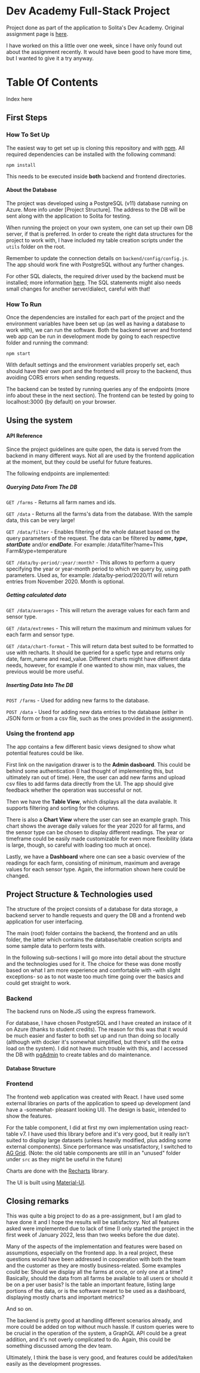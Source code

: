 # Dev Academy Full-Stack Project

Project done as part of the application to Solita's Dev Academy. Original assignment page is [here](https://github.com/solita/dev-academy-2022-exercise).

I have worked on this a little over one week, since I have only found out about the assignment recently. It would have been good to have more time, but I wanted to give it a try anyway.

# Table Of Contents

Index here

## First Steps

### How To Set Up

The easiest way to get set up is cloning this repository and with [npm](https://docs.npmjs.com/downloading-and-installing-node-js-and-npm). All required dependencies can be installed with the following command:

    npm install

This needs to be executed inside **both** backend and frontend directories.

#### About the Database

The project was developed using a PostgreSQL (v11) database running on Azure. More info under [Project Structure]. The address to the DB will be sent along with the application to Solita for testing.

When running the project on your own system, one can set up their own DB server, if that is preferred. In order to create the right data structures for the project to work with, I have included my table creation scripts under the `utils` folder on the root.

Remember to update the connection details on `backend/config/config.js`. The app should work fine with PostgreSQL without any further changes.

For other SQL dialects, the required driver used by the backend must be installed; more information [here](https://knexjs.org/#Installation). The SQL statements might also needs small changes for another server/dialect, careful with that!

### How To Run

Once the dependencies are installed for each part of the project and the environment variables have been set up (as well as having a database to work with), we can run the software.
Both the backend server and frontend web app can be run in development mode by going to each respective folder and running the command:

    npm start
    
With default settings and the environment variables properly set, each should have their own port and the frontend will proxy to the backend, thus avoiding CORS errors when sending requests.

The backend can be tested by running queries any of the endpoints (more info about these in the next section). The frontend can be tested by going to localhost:3000 (by default) on your browser.

## Using the system

#### API Reference

Since the project guidelines are quite open, the data is served from the backend in many different ways. Not all are used by the frontend application at the moment, but they could be useful for future features.

The following endpoints are implemented:

##### Querying Data From The DB

`GET /farms` - Returns all farm names and ids.

`GET /data` - Returns all the farms's data from the database. With the sample data, this can be very large!

`GET /data/filter` - Enables filtering of the whole dataset based on the query parameters of the request. The data can be filtered by **_name_, _type_, _startDate_** and/or **_endDate_**. For example: /data/filter?name=This Farm&type=temperature

`GET /data/by-period/:year/:month?` - This allows to perform a query specifying the year or year-month period to which we query by, using path parameters. Used as, for example: /data/by-period/2020/11 will return entries from November 2020. Month is optional.

##### Getting calculated data

`GET /data/averages` - This will return the average values for each farm and sensor type.

`GET /data/extremes` - This will return the maximum and minimum values for each farm and sensor type.

`GET /data/chart-format` - This will return data best suited to be formatted to use with recharts. It should be queried for a spefic type and returns only date, farm_name and read_value.
Different charts might have different data needs, however, for example if one wanted to show min, max values, the previous would be more useful.

##### Inserting Data Into The DB

`POST /farms` - Used for adding new farms to the database.

`POST /data` - Used for adding new data entries to the database (either in JSON form or from a csv file, such as the ones provided in the assignment).

### Using the frontend app

The app contains a few different basic views designed to show what potential features could be like.

First link on the navigation drawer is to the **Admin dasboard**. This could be behind some authentication (I had thought of implementing this, but ultimately ran out of time). Here, the user can add new farms and upload csv files to add farms data directly from the UI. The app should give feedback whether the operation was successful or not.

Then we have the **Table View**, which displays all the data available. It supports filtering and sorting for the columns.

There is also a **Chart View** where the user can see an example graph. This chart shows the average daily values for the year 2020 for all farms, and the sensor type can be chosen to display different readings. The year or timeframe could be easily made customizable for even more flexibility (data is large, though, so careful with loading too much at once).

Lastly, we have a **Dashboard** where one can see a basic overview of the readings for each farm, consisting of minimum, maximum and average values for each sensor type. Again, the information shown here could be changed.

## Project Structure & Technologies used

The structure of the project consists of a database for data storage, a backend server to handle requests and query the DB and a frontend web application for user interfacing.

The main (root) folder contains the backend, the frontend and an utils folder, the latter which contains the database/table creation scripts and some sample data to perform tests with.

In the following sub-sections I will go more into detail about the structure and the technologies used for it. The choice for these was done mostly based on what I am more experience and comfortable with -with slight exceptions- so as to not waste too much time going over the basics and could get straight to work.

### Backend

The backend runs on Node.JS using the express framework.

For database, I have chosen PostgreSQL and I have created an instace of it on Azure (thanks to student credits). The reason for this was that it would be much easier and faster to both set up and run than doing so locally (although with docker it's somewhat simplified, but there's still the extra load on the system).
I did not have much trouble with this, and I accessed the DB with [pgAdmin](https://www.pgadmin.org) to create tables and do maintenance.

#### Database Structure



### Frontend

The frontend web application was created with React. I have used some external libraries on parts of the application to speed up development (and have a -somewhat- pleasant looking UI). The design is basic, intended to show the features.

For the table component, I did at first my own implementation using react-table v7. I have used this library before and it's very good, but it really isn't suited to display large datasets (unless heavily modified, plus adding some external components). Since performance was unsatisfactory, I switched to [AG Grid](https://www.ag-grid.com). (Note: the old table components are still in an "unused" folder under `src` as they might be useful in the future)

Charts are done with the [Recharts](https://recharts.org/) library.

The UI is built using [Material-UI](https://mui.com).


## Closing remarks

This was quite a big project to do as a pre-assignment, but I am glad to have done it and I hope the results will be satisfactory. Not all features asked were implemented due to lack of time (I only started the project in the first week of January 2022, less than two weeks before the due date).

Many of the aspects of the implementation and features were based on assumptions, especially on the frontend app. In a real project, these questions would have been addressed in cooperation with both the team and the customer as they are mostly business-related. Some examples could be:
Should we display all the farms at once, or only one at a time? Basically, should the data from all farms be available to all users or should it be on a per user basis?
Is the table an important feature, listing large portions of the data, or is the software meant to be used as a dashboard, displaying mostly charts and important metrics?

And so on.

The backend is pretty good at handling different scenarios already, and more could be added on top without much hassle. If custom queries were to be crucial in the operation of the system, a GraphQL API could be a great addition, and it's not overly complicated to do. Again, this could be something discussed among the dev team.

Ultimately, I think the base is very good, and features could be added/taken easily as the development progresses.
